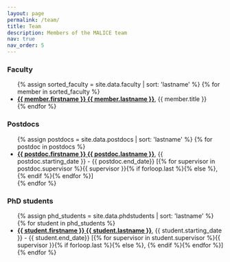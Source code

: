```yaml
---
layout: page
permalink: /team/
title: Team
description: Members of the MALICE team
nav: true
nav_order: 5
---
```


<h3>Faculty</h3>

<ul>
  {% assign sorted_faculty = site.data.faculty | sort: 'lastname' %}
  {% for member in sorted_faculty %}
    <li>
      <strong><a href="{{ member.url }}" target="_blank">{{ member.firstname }} {{ member.lastname }}</a></strong>,
      {{ member.title }}
    </li>
  {% endfor %}
</ul>


<h3>Postdocs</h3>

<ul>
  {% assign postdocs = site.data.postdocs | sort: 'lastname' %}
  {% for postdoc in postdocs %}
    <li>
      <strong><a href="{{ postdoc.url }}" target="_blank">{{ postdoc.firstname }} {{ postdoc.lastname }}</a></strong>,
      {{ postdoc.starting_date }} - {{ postdoc.end_date}}
      [{% for supervisor in postdoc.supervisor %}{{ supervisor }}{% if forloop.last %}{% else %}, {% endif %}{% endfor %}]<br>
    </li>
  {% endfor %}
</ul>


<h3>PhD students</h3>

<ul>
  {% assign phd_students = site.data.phdstudents | sort: 'lastname' %}
  {% for student in phd_students %}
    <li>
      <strong><a href="{{ student.url }}" target="_blank">{{ student.firstname }} {{ student.lastname }}</a></strong>,
      {{ student.starting_date }} - {{ student.end_date}}
      [{% for supervisor in student.supervisor %}{{ supervisor }}{% if forloop.last %}{% else %}, {% endif %}{% endfor %}]<br>
    </li>
  {% endfor %}
</ul>


